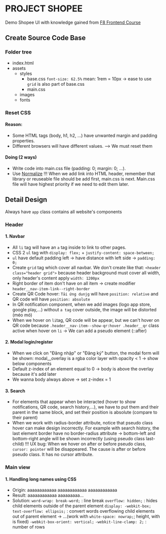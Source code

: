 # PROJECT SHOPEE
Demo Shopee UI with knowledge gained from [F8 Frontend Course](https://fullstack.edu.vn/courses)

## Create Source Code Base
### Folder tree
- index.html
- assets
    - styles
        - base.css 
            `font-size: 62.5%` mean: 1rem = 10px -> ease to use
            `grid` is also part of base.css
        - main.css
    - images
    - fonts
### Reset CSS
#### Reason:
- Some HTML tags (body, h1, h2, ...) have unwanted margin and padding properties.
- Different browsers will have different values.
--> We must reset them
#### Doing (2 ways)
- Write code into main.css file (padding: 0; margin: 0; ...).
- Use [Normalize](https://cdnjs.com/libraries/normalize)
!!! When we add link into HTML header, remember that library or reuseable file should be add first, main.css is next. Main.css file will have highest priority if we need to edit them later.
## Detail Design
Always have `app` class contains all website's components
### Header
#### 1. Navbar
- All `li` tag will have an `a` tag inside to link to other pages.
- CSS 2 `ul` tag with `display: flex;` + `justify-content: space-between;`
- `ul` have default padding left -> have distance with left side -> `padding: 0;`
- Create `grid` tag which cover all navbar. We don't create like that: `<header class="header grid">` because header background must cover all width, only header's content apply `width: 1200px`
- Right border of item don't have on all item -> create modifier `header__nav-item-link--right-border`
- Create QR Code hover: `Tải ứng dunjg` will have `position: relative` and QR code will have `position: absolute`
- In QR notification component, when we add images (logo app store, google play,...) without `a tag` cover outside, the image will be distorted (méo mó)
- When we hover on `li`tag, QR code will be appear, but we can't hover on QR code because `.header__nav-item--show-qr:hover .header__qr` class active when hover on `li` -> We can add a pseudo element (::after)
#### 2. Modal login/register
- When we click on "Đăng nhập" or "Đăng ký" button, the modal form will be shown: modal__overlay is a rgba color layer with opacity < 1 -> show below components 
- Default z-index of an element equal to 0 -> body is above the overlay because it's add later
- We wanna body always above -> set z-index = 1
#### 3. Search
- For elements that appear when be interacted (hover to show notifications, QR code, search history,...), we have to put them and their parent in the same block, and set their position is absolute (compare to their parent)
- When we work with radius-border attribute, notice that pseudo class hover can make design incorrectly. For example with search history, the last element border have no border-radius attribute -> bottom-left and bottom-right angle will be shown incorrectly (using pseudo class last-child)
!!! UX bug: When we hover on after or before pseudo class, `cursor: pointer` will be disappeared. The cause is after or before pseudo class. It has no cursor attribute.

### Main view
#### 1. Handling long names using CSS
- Origin:   aaaaaaaaaaaa
            aaaaaaaaaaaa
            aaaaaaaaaaaa
- Result:   aaaaaaaaaaaa
            aaaaaaaaa...
- Solution:
    `word-wrap: break-word;` : line break
    `overflow: hidden;` : hides child elements outside of the parent element
    `display: -webkit-box;`
    `text-overflow: ellipsis;` : convert words overflowing child elements out of parent element -> ...(work with `white-space: nowrap;`; height, with is fixed)
    `-webkit-box-orient: vertical;`
    `-webkit-line-clamp: 2;` : number of rows